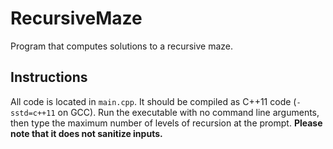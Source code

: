 # RecursiveMaze
Program that computes solutions to a recursive maze.

## Instructions

All code is located in `main.cpp`. It should be compiled as C++11 code (`-sstd=c++11` on GCC). Run the executable with no command line arguments, then type the maximum number of levels of recursion at the prompt. **Please note that it does not sanitize inputs.**
